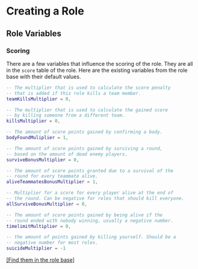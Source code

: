 # Creating a Role

## Role Variables

### Scoring

There are a few variables that influence the scoring of the role. They are all in the `score` table of the role. Here are the existing variables from the role base with their default values.

```lua
-- The multiplier that is used to calculate the score penalty
-- that is added if this role kills a team member.
teamKillsMultiplier = 0,

-- The multiplier that is used to calculate the gained score
-- by killing someone from a different team.
killsMultiplier = 0,

-- The amount of score points gained by confirming a body.
bodyFoundMuliplier = 1,

-- The amount of score points gained by surviving a round,
-- based on the amount of dead enemy players.
surviveBonusMultiplier = 0,

-- The amount of score points granted due to a survival of the
-- round for every teammate alive.
aliveTeammatesBonusMultiplier = 1,

-- Multiplier for a score for every player alive at the end of
-- the round. Can be negative for roles that should kill everyone.
allSurviveBonusMultiplier = 0,

-- The amount of score points gained by being alive if the
-- round ended with nobody winning, usually a negative number.
timelimitMultiplier = 0,

-- the amount of points gained by killing yourself. Should be a
-- negative number for most roles.
suicideMultiplier = -1
```

[[Find them in the role base]](https://github.com/TTT-2/TTT2/blob/master/lua/terrortown/entities/roles/ttt_role_base/shared.lua)
